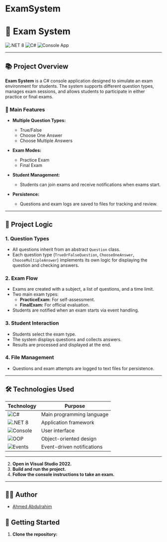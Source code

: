# ExamSystem
# 📝 Exam System

![.NET 8](https://img.shields.io/badge/.NET-8.0-blueviolet?logo=dotnet)
![C#](https://img.shields.io/badge/C%23-12.0-239120?logo=csharp)
![Console App](https://img.shields.io/badge/Type-Console%20App-lightgrey)

---

## 📚 Project Overview

**Exam System** is a C# console application designed to simulate an exam environment for students. The system supports different question types, manages exam sessions, and allows students to participate in either practice or final exams.

### 🎯 Main Features

- **Multiple Question Types:**  
  - True/False  
  - Choose One Answer  
  - Choose Multiple Answers

- **Exam Modes:**  
  - Practice Exam  
  - Final Exam

- **Student Management:**  
  - Students can join exams and receive notifications when exams start.

- **Persistence:**  
  - Questions and exam logs are saved to files for tracking and review.

---

## 🧩 Project Logic

### 1. **Question Types**
- All questions inherit from an abstract `Question` class.
- Each question type (`TrueOrFalseQuestion`, `ChooseOneAnswer`, `ChooseMultipleAnswer`) implements its own logic for displaying the question and checking answers.

### 2. **Exam Flow**
- Exams are created with a subject, a list of questions, and a time limit.
- Two main exam types:
  - **PracticeExam:** For self-assessment.
  - **FinalExam:** For official evaluation.
- Students are notified when an exam starts via event handling.

### 3. **Student Interaction**
- Students select the exam type.
- The system displays questions and collects answers.
- Results are processed and displayed at the end.

### 4. **File Management**
- Questions and exam attempts are logged to text files for persistence.

---

## 🛠️ Technologies Used

| Technology | Purpose                |
|------------|------------------------|
| ![C#](https://img.shields.io/badge/C%23-12.0-239120?logo=csharp) | Main programming language |
| ![.NET 8](https://img.shields.io/badge/.NET-8.0-blueviolet?logo=dotnet) | Application framework    |
| ![Console](https://img.shields.io/badge/Console%20App-CLI-lightgrey) | User interface           |
| ![OOP](https://img.shields.io/badge/OOP-Design-blue) | Object-oriented design   |
| ![Events](https://img.shields.io/badge/Events-Pattern-green) | Event-driven notifications |

---
2. **Open in Visual Studio 2022.**
3. **Build and run the project.**
4. **Follow the console instructions to take an exam.**

---

## 👨‍💻 Author

- [Ahmed Abdulrahim](https://github.com/Ahmed-Abdulrahim)

## 🚀 Getting Started

1. **Clone the repository:**
